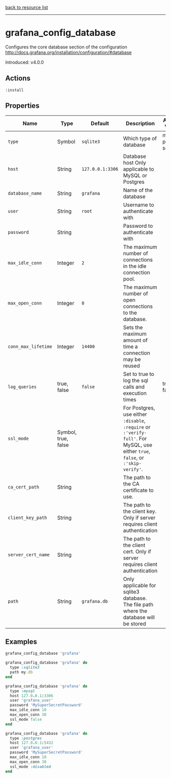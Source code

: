 [back to resource list](https://github.com/sous-chefs/grafana#resources)

---

# grafana_config_database

Configures the core database section of the configuration <http://docs.grafana.org/installation/configuration/#database>

Introduced: v4.0.0

## Actions

`:install`

## Properties

| Name                      | Type          |  Default                    | Description                                                               | Allowed Values
| ------------------------- | ------------- | --------------------------- | ------------------------------------------------------------------------- | --------------- |
| `type`                    |  Symbol       | `sqlite3`                   | Which type of database                                                    | mysql postgres sqlite3
| `host`                    |  String       | `127.0.0.1:3306`            | Database host Only applicable to MySQL or Postgres                        |
| `database_name`           |  String       | `grafana`                   | Name of the database                                                      |
| `user`                    |  String       | `root`                      | Username to authenticate with                                             |
| `password`                |  String       |                             | Password to authenticate with                                             |
| `max_idle_conn`           |  Integer      | `2`                         | The maximum number of connections in the idle connection pool.            |
| `max_open_conn`           |  Integer      | `0`                         | The maximum number of open connections to the database.                   |
| `conn_max_lifetime`       |  Integer      | `14400`                     | Sets the maximum amount of time a connection may be reused                |
| `log_queries`             |  true, false  | `false`                     | Set to true to log the sql calls and execution times                      | true, false
| `ssl_mode`                |  Symbol, true, false       |                             | For Postgres, use either `:disable`, `:require` or `:'verify-full'`. For MySQL, use either `true`, `false`, or `:'skip-verify'`.|
| `ca_cert_path`            |  String       |                             | The path to the CA certificate to use.                                    |
| `client_key_path`         |  String       |                             | The path to the client key. Only if server requires client authentication |
| `server_cert_name`        |  String       |                             | The path to the client cert. Only if server requires client authentication|
| `path`                    |  String       | `grafana.db`                | Only applicable for sqlite3 database. The file path where the database will be stored |

## Examples

```ruby
grafana_config_database 'grafana'
```

```ruby
grafana_config_database 'grafana' do
  type :sqlite3
  path my.db
end
```

```ruby
grafana_config_database 'grafana' do
  type :mysql
  host 127.0.0.1:3306
  user 'grafana_user'
  password 'MySuperSecretPassword'
  max_idle_conn 10
  max_open_conn 30
  ssl_mode false
end
```

```ruby
grafana_config_database 'grafana' do
  type :postgres
  host 127.0.0.1:5432
  user 'grafana_user'
  password 'MySuperSecretPassword'
  max_idle_conn 10
  max_open_conn 30
  ssl_mode :disabled
end
```
